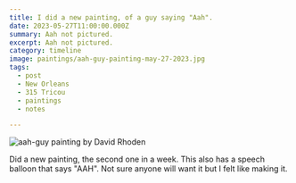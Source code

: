 ```yaml
---
title: I did a new painting, of a guy saying "Aah".
date: 2023-05-27T11:00:00.000Z
summary: Aah not pictured.
excerpt: Aah not pictured.
category: timeline
image: paintings/aah-guy-painting-may-27-2023.jpg
tags:
  - post 
  - New Orleans
  - 315 Tricou
  - paintings
  - notes

---
```


![aah-guy painting by David Rhoden](/static/img/paintings/aah-guy-painting-may-27-2023.jpg "house at 315 Tricou")

Did a new painting, the second one in a week. This also has a speech balloon that says "AAH". Not sure anyone will want it but I felt like making it.
